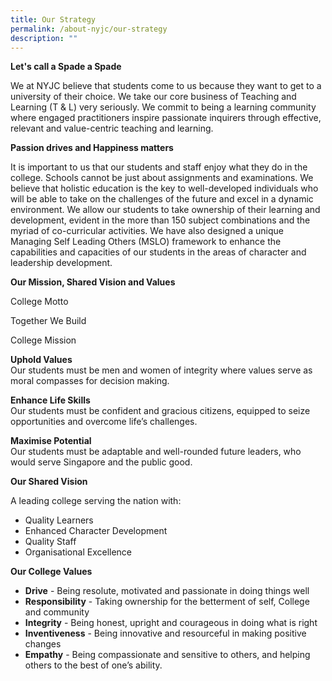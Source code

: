 ```yaml
---
title: Our Strategy
permalink: /about-nyjc/our-strategy
description: ""
---
```


**Let's call a Spade a Spade**

We at NYJC believe that students come to us because they want to get to a university of their choice. We take our core business of Teaching and Learning (T & L) very seriously. We commit to being a learning community where engaged practitioners inspire passionate inquirers through effective, relevant and value-centric teaching and learning.

**Passion drives and Happiness matters**

It is important to us that our students and staff enjoy what they do in the college. Schools cannot be just about assignments and examinations. We believe that holistic education is the key to well-developed individuals who will be able to take on the challenges of the future and excel in a dynamic environment. We allow our students to take ownership of their learning and development, evident in the more than 150 subject combinations and the myriad of co-curricular activities. We have also designed a unique Managing Self Leading Others (MSLO) framework to enhance the capabilities and capacities of our students in the areas of character and leadership development.

**Our Mission, Shared Vision and Values**

College Motto

Together We Build

College Mission

**Uphold Values**
<br>Our students must be men and women of integrity where values serve as moral compasses for decision making.

**Enhance Life Skills**
<br>Our students must be confident and gracious citizens, equipped to seize opportunities and overcome life’s challenges.

**Maximise Potential**
<br>Our students must be adaptable and well-rounded future leaders, who would serve Singapore and the public good.

**Our Shared Vision**

A leading college serving the nation with:

* Quality Learners
* Enhanced Character Development
* Quality Staff
* Organisational Excellence

**Our College Values**

* **Drive** - Being resolute, motivated and passionate in doing things well
* **Responsibility** - Taking ownership for the betterment of self, College and community
* **Integrity** - Being honest, upright and courageous in doing what is right
* **Inventiveness** - Being innovative and resourceful in making positive changes
* **Empathy** - Being compassionate and sensitive to others, and helping others to the best of one’s ability.